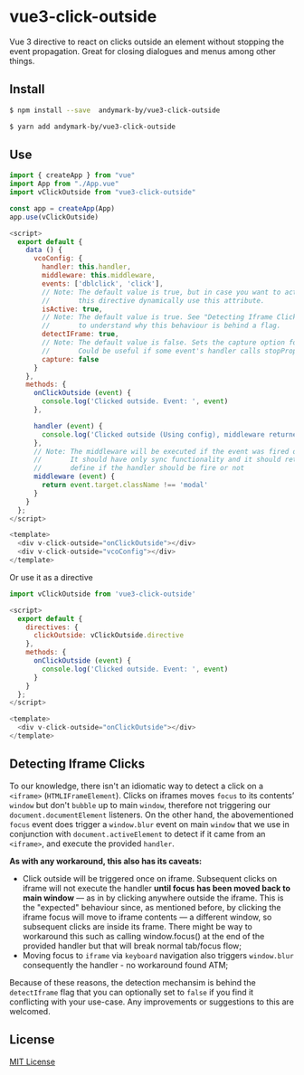 # vue3-click-outside

Vue 3 directive to react on clicks outside an element without stopping the event propagation.
Great for closing dialogues and menus among other things.

## Install

```bash
$ npm install --save  andymark-by/vue3-click-outside
```

```bash
$ yarn add andymark-by/vue3-click-outside
```

## Use

```js
import { createApp } from "vue"
import App from "./App.vue"
import vClickOutside from "vue3-click-outside"

const app = createApp(App)
app.use(vClickOutside)
```

```js
<script>
  export default {
    data () {
      vcoConfig: {
        handler: this.handler,
        middleware: this.middleware,
        events: ['dblclick', 'click'],
        // Note: The default value is true, but in case you want to activate / deactivate
        //       this directive dynamically use this attribute.
        isActive: true,
        // Note: The default value is true. See "Detecting Iframe Clicks" section
        //       to understand why this behaviour is behind a flag.
        detectIFrame: true,
        // Note: The default value is false. Sets the capture option for EventTarget addEventListener method.
        //       Could be useful if some event's handler calls stopPropagation method preventing event bubbling.
        capture: false
      }
    },
    methods: {
      onClickOutside (event) {
        console.log('Clicked outside. Event: ', event)
      },

      handler (event) {
        console.log('Clicked outside (Using config), middleware returned true :)')
      },
      // Note: The middleware will be executed if the event was fired outside the element.
      //       It should have only sync functionality and it should return a boolean to
      //       define if the handler should be fire or not
      middleware (event) {
        return event.target.className !== 'modal'
      }
    }
  };
</script>

<template>
  <div v-click-outside="onClickOutside"></div>
  <div v-click-outside="vcoConfig"></div>
</template>
```
Or use it as a directive

```js
import vClickOutside from 'vue3-click-outside'

<script>
  export default {
    directives: {
      clickOutside: vClickOutside.directive
    },
    methods: {
      onClickOutside (event) {
        console.log('Clicked outside. Event: ', event)
      }
    }
  };
</script>

<template>
  <div v-click-outside="onClickOutside"></div>
</template>
```

## Detecting Iframe Clicks

To our knowledge, there isn't an idiomatic way to detect a click on a `<iframe>` (`HTMLIFrameElement`).
Clicks on iframes moves `focus` to its contents’ `window` but don't `bubble` up to main `window`, therefore not triggering our `document.documentElement` listeners. On the other hand, the abovementioned `focus` event does trigger a `window.blur` event on main `window` that we use in conjunction with `document.activeElement` to detect if it came from an `<iframe>`, and execute the provided `handler`.

**As with any workaround, this also has its caveats:**

- Click outside will be triggered once on iframe. Subsequent clicks on iframe will not execute the handler **until focus has been moved back to main window** — as in by clicking anywhere outside the iframe. This is the "expected" behaviour since, as mentioned before, by clicking the iframe focus will move to iframe contents — a different window, so subsequent clicks are inside its frame. There might be way to workaround this such as calling window.focus() at the end of the provided handler but that will break normal tab/focus flow;
- Moving focus to `iframe` via `keyboard` navigation also triggers `window.blur` consequently the handler - no workaround found ATM;

Because of these reasons, the detection mechansim is behind the `detectIframe` flag that you can optionally set to `false` if you find it conflicting with your use-case.
Any improvements or suggestions to this are welcomed.


## License

[MIT License](https://github.com/andymark-by/vue3-click-outside/blob/master/LICENSE)
